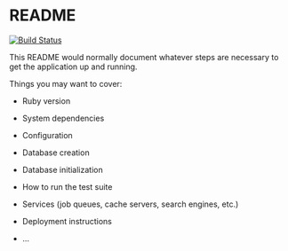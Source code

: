 

# README
[![Build Status](https://travis-ci.org/Ukonhattu/scrimfinder.svg?branch=master)](https://travis-ci.org/Ukonhattu/scrimfinder)

This README would normally document whatever steps are necessary to get the
application up and running.

Things you may want to cover:

* Ruby version

* System dependencies

* Configuration

* Database creation

* Database initialization

* How to run the test suite

* Services (job queues, cache servers, search engines, etc.)

* Deployment instructions

* ...
